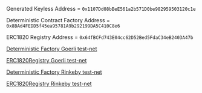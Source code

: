 Generated Keyless Address = `0x1107Dd08bBeE561a2b571D0be982959503120c1e`

Deterministic Contract Factory Address = `0x8BAd4FEDD5f45ea95781A9b292199DA5C410C8e6`

ERC1820 Registry Address = `0x64fBCFd743E04cc62D52Bed5FdaC34eB2403A47b`

[Deterministic Factory Goerli test-net](https://goerli.etherscan.io/tx/0x11a69dff54821c98f3eb11feba14129d456ce02d2bfb16701b8ec373daf55683)

[ERC1820Registry Goerli test-net](https://goerli.etherscan.io/address/0x64fbcfd743e04cc62d52bed5fdac34eb2403a47b)

[Deterministic Factory Rinkeby test-net](https://rinkeby.etherscan.io/tx/0x11a69dff54821c98f3eb11feba14129d456ce02d2bfb16701b8ec373daf55683)

[ERC1820Registry Rinkeby test-net](https://rinkeby.etherscan.io/tx/https://rinkeby.etherscan.io/address/0x64fbcfd743e04cc62d52bed5fdac34eb2403a47b)